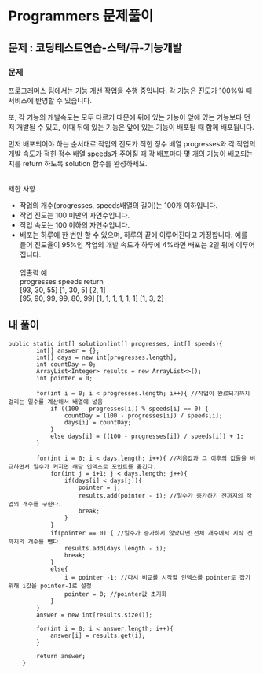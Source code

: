 # Programmers 문제풀이

## 문제 : 코딩테스트연습-스택/큐-기능개발
### 문제<br>
프로그래머스 팀에서는 기능 개선 작업을 수행 중입니다. 각 기능은 진도가 100%일 때 서비스에 반영할 수 있습니다.

또, 각 기능의 개발속도는 모두 다르기 때문에 뒤에 있는 기능이 앞에 있는 기능보다 먼저 개발될 수 있고, 이때 뒤에 있는 기능은 앞에 있는 기능이 배포될 때 함께 배포됩니다.

먼저 배포되어야 하는 순서대로 작업의 진도가 적힌 정수 배열 progresses와 각 작업의 개발 속도가 적힌 정수 배열 speeds가 주어질 때 각 배포마다 몇 개의 기능이 배포되는지를 return 하도록 solution 함수를 완성하세요.<br><br>

제한 사항<br>
- 작업의 개수(progresses, speeds배열의 길이)는 100개 이하입니다.
- 작업 진도는 100 미만의 자연수입니다.
- 작업 속도는 100 이하의 자연수입니다.
- 배포는 하루에 한 번만 할 수 있으며, 하루의 끝에 이루어진다고 가정합니다. 예를 들어 진도율이 95%인 작업의 개발 속도가 하루에 4%라면 배포는 2일 뒤에 이루어집니다.
<br><br>
입출력 예<br>
progresses	speeds	return<br>
[93, 30, 55]	[1, 30, 5]	[2, 1]<br>
[95, 90, 99, 99, 80, 99]	[1, 1, 1, 1, 1, 1]	[1, 3, 2]

## 내 풀이
```
public static int[] solution(int[] progresses, int[] speeds){
        int[] answer = {};
        int[] days = new int[progresses.length];
        int countDay = 0;
        ArrayList<Integer> results = new ArrayList<>();
        int pointer = 0;

        for(int i = 0; i < progresses.length; i++){ //작업이 완료되기까지 걸리는 일수를 계산해서 배열에 넣음
            if ((100 - progresses[i]) % speeds[i] == 0) {
                countDay = (100 - progresses[i]) / speeds[i];
                days[i] = countDay;
            }
            else days[i] = ((100 - progresses[i]) / speeds[i]) + 1;
        }

        for(int i = 0; i < days.length; i++){ //처음값과 그 이후의 값들을 비교하면서 일수가 커지면 해당 인덱스로 포인트를 옮긴다.
            for(int j = i+1; j < days.length; j++){
                if(days[i] < days[j]){
                    pointer = j;
                    results.add(pointer - i); //일수가 증가하기 전까지의 작업의 개수를 구한다.
                    break;
                }
            }
            if(pointer == 0) { //일수가 증가하지 않았다면 전체 개수에서 시작 전 까지의 개수를 뺀다.
                results.add(days.length - i);
                break;
            }
            else{
                i = pointer -1; //다시 비교를 시작할 인덱스를 pointer로 잡기 위해 i값을 pointer-1로 설정
                pointer = 0; //pointer값 초기화
            }
        }
        answer = new int[results.size()];

        for(int i = 0; i < answer.length; i++){
            answer[i] = results.get(i);
        }

        return answer;
    }
```